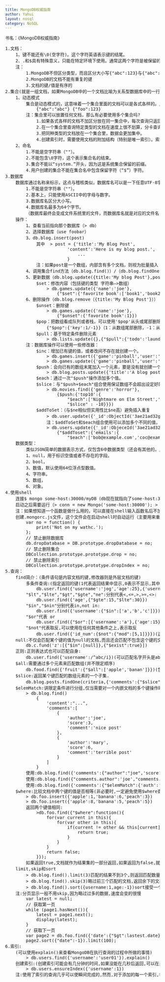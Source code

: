 ```yaml
---
title: MongoDB权威指南
author: Yahui
layout: nosql
category: NoSQL
---
```


书名：《MongoDB权威指南》

<pre style="text-align: left;">
<span class="image featured"><img src="{{ 'assets/images/other/nosqlall.jpg' | relative_url }}" alt="" /></span>
1.文档：
	1、键不能还有\0(空字符)。这个字符英语表示键的结尾。
	2、.和$具有特殊意义，只能在特定环境下使用。通常这两个字符是被保留的，如果使用不当，驱动程序会有提示。
	注：
		1.MongoDB不但区分类型，而且区分大小写{"abc":123}与{"abc":"123"} 或 {"abc":123}{"ABC":"123"}
		2.MongoDB的文档不能有重复的键
		3.文档的键/值是有序的
2.集合(就是一组文档，如果MongoDB中的一个文档比喻为关系型数据库中的一行，那么一个集合就相当于一张表)：
	1、动态模式
		集合是动态模式的，这意味着一个集合里面的文档可以是各式各样的。比如下面两个文档就可以存储在同一个集合里面：
			{"abc":"abc"} {"foo":123}
		注：集合里可以放置任何文档，那么有必要使用多个集合吗?
			1.如果各式各样的文档不加区分放在同一集合中，每次查询只返回特定类型的文档，那么要执行查询的应用程序需要处理不同类型的文档。		
			2.在一个集合里查询特定类型的文档在速度上很不划算，分卡查询多个集合要快得多。
			3.把同种类型的文档放在一个集合里，数据会更加集中。
			4.创建索引时，需要使用文档的附加结构（特别是唯一索引）。索引是按照集合来定义的。
	2、命名
		1.不能是空字符串（""）。
		2.不能包含\0字符，这个表示集合名的结束。
		3.集合不能以“system.”开头，因为这是系统集合保留的前缀。
		4.用户创建的集合不能在集合名中包含保留字符（“$”）字符。
3.数据库
	数据库通过名称来标示，这点与稽核类似，数据库名可以是一下任意UTF-8字符串
		1.不能是空字符串（""）。
		2.基本上，只能使用ASCII中的字母与数字。
		3.数据库名区分大小写。
		4.数据库名最多为64个字节。
		（数据库最终会变成文件系统里的文件，而数据库名就是对应的文件名，这就是数据库名有这么多限制的原因，admin，local，config这些有特殊意义，需要保留出来）
	操作：
		1、查看当前指向那个数据库（> db）
		2、选择数据库（use foobar）
		3、db.blog.insert(post)
			其中	> post = {'title':'My Blog Post',
						'content':'Here is my blog post.',
							...
						}
			注：如果post是一个数组，内部含有多个文档，则视为批量插入
		4、调用集合find方法（db.blog.find()）/（db.blog.findOne()）
		5、更新数据（db.blog.update({title:'My blog Post'},post)）
			$set：修改内容（包括键的类型 字符串—>数组）
				> db.games.update({'name':'joe'},
					{"$set":{'favorite book':['book1','book2']}})
		6、删除操作（db.blog.remove（{title:'My Blog Post'}））
			$unset：删除键
				> db.games.update({'name':'joe'},
					{"$unset":{'favorite book':1}})
			$pop：把数组看成队列或者栈，可以使用'$pop'从头或尾部删除一个元素
				{"$pop":{'key':1/-1}}（1：从数组尾部删除，-1：从数组头部删除）
			$pull：基于特定条件删除元素
				> db.lists.update({},{"$pull":{'todo':'laundry'}})
		注：数据库操作可以使用一些修改器：
			$inc：增加已有键的值，或者改间不存在就创建一个。
				> db.games.insert({'game':'pinball','user':'jose'})
				> db.games.update({'game':'pinball','user':'joe'},...{"$inc":{'score':50}})
			$push：会向已有的数组末尾加入一个元素，要是没有就创建一个新的数组。
				> db.blog.posts.update({'title':'A blog post'},...{"$push":{'comments':{'name':'bob','email':'bob@example.com'}}})
			$each：通过一次"$push"操作添加多个值。
			$slice：与"$push+$each"组合使用保证数组不会超出设定好的最大程度（值必须为负数，只有最后10个元素会保留）
				> db.movies.find({'genre':'horror'},
					{$push:{'top10':{
						"$each":['Nightmare on Elm Street','Saw'],
						"$slice" : -10}}})
			$addToSet：（与$ne相似但实用性比$ne高）避免插入重复
				> db.user.update({'_id':ObjectId('3ae21ad32g3ad3a1a3sdf3a2')},{"$addToSet"：{'emails':'abc@aa.com'}})（其中此邮箱已经存在，则不添加）
				注：$addToSet和$each组合使用可以添加多个不同的值，而$ne与￥push组合就不能实现
				> db.users.update({'_id':ObjeceId('3ae21ad32g3ad3a1a3sdf3a2')},
					{"$addToset":{'emails':{
						"$each":['bob@example.com','coc@example.com','dod@example.com']}}})
	数据类型：
		类似JSON简单的数据表示方式，仅包含6中数据类型（还会有其他的，比如时间，对象id，二进制数据，代码，正则，文档等）。
		1、null，用于标识空值或者不存在的字段。
		2、bool，
		3、数值，默认使用64位浮点型数值。
		4、字符串，
		5、数组，
		6、对象。
4.使用shell
	连接$ mongo some-host:30000/myDB（db现在就指向了some-host:30000上的myDB数据库）
	启动之后需要运行（> conn = new Mongo('some-host:30000'); > db = conn.getDB('myDB')）
	注：如果想知道一个函数是做什么用的，可以直接在shell输入函数名后不加小括号，这样就可以看到响应函数的JavaScript实现代码。
	创建.mongorc.js文件，这个文件会在启动shell时自动运行（主要用来重写内置的函数，比如dropDatabase或者deleteIndexes等辅助函数添加no选项）
		var no = function() {
			print('Not on my wathc.');
		};
		// 禁止删除数据库
		db.dropDatabase = DB.prototype.dropDatabase = no;
		// 禁止删除集合
		DBCollection.prototype.prototype.drop = no;
		// 禁止删除索引
		DBCollection.prototype.prototype.dropIndex = no;
5.查询：
	find简介：(条件语句是内容文档的键,修改器则是外层文档的键)
		多条件查询:(指定返回的键(1代表返回结果中显示,0表示不显示,其中_id默认都会系那是,可以通过_id:0来剔除))
			db.user.find({'username':'jog','age':25},{'username':1,'age':0})
		"$lt","$lte","$gt","$gte","ne":分别代表<,<=,>,>=,<>:
			db.user.find({'age',{"$gte":15,"$lte":30}})
		"$in","$nin"分别代表in,not in:
			db.user.find({'username':{"$in":['a','b','c']}})
		"$or"代表 or
			db.user.find({"$or":[{'username':'a'},{'age':15}]})
		"$not"代表取反,可以使用在任何其他条件之上,表示取反
			db.user.find({'id_num':{$not":{"mod":[5,1]}}})(这样匹配的就是2,3,4,5,7,8,9)
	null:不仅会匹配某个键的值为null的文档,而且还会匹配不包含这个键的文档.
		db.c.fund('z':[{"$in":[null]},{"$exist":true}])
	正则:正则表达式也可以匹配自身:
		db.user.find({'username':/^abc/i})(可以匹配名字开头是abc的,也可以匹配username的值就是/^abc/)
	$all:需要通过多个元素来匹配数组(并不限定顺序)
		db.food.find({'fruit':{"$all":['apple','banan']}})(包含apple与banana的文档,但是顺序无关紧要)
	$slice:返回某个键匹配的数组元素的一个子集.
		db.blog.posts.findOne(criteria,{'comments':{"$slice":[23,10]}})(返回第24到33的元素,如果不够33元素,则会返回23元素后的所有元素,如果$slice的值是一个负值比如:-1表示返回最后一条)
	$elemMatch:讲限定条件进行分组,仅当需要对一个内嵌文档的多个键操作时才会用到.
		> db.blog.find()
			{
				'content':"...",
				'comments':[
					{
						'author':'joe',
						'score':3,
						'comment':'nice post'
					},
					{
						'author':'mary',
						'score':6,
						'comment':'terrible post'
					}
				]
			}
		使用:db.blog.find({'comments':{"author":"joe",'score':{"$gte":5}}})来查询(查不到).内嵌文档的匹配,必须要整个文档的完全匹配,而这个查询不会匹配'comment'键.
		使用:db.blog.find({"comments.author":'joe',"comments.score":{"$gte":5}})也不行(两条都查到),因为符合author条件的评论和符合score条件的评论可能不是同一条评论.
		使用:db.blog.find({'comments':{"$elemMatch":{'auth':'joe','score':{"$gte":5}}}})可以.
	$where:比较文档中两个键的值是否相等(非必要时,一定避免使用$where查询,因为它的速度要比常规查询慢很多.)
		> db.foo.insert({'apple':1,'banana':6,'peach':3})
		> db.foo.insert({'apple':8,'banana':5,'peach':5})
		返回两个键值相同:
			>db.foo.find({"$where":function(){
				for(var current in this){
					for(var other in this){
						if(current != other && this[current] == this[other]){
							return true;
						}
					}
				}
				return false;
			}});
		如果返回true,文档就作为结果集的一部分返回,如果返回为false,就不返回.
	limit,skip和sort
		> db.blog.find().limit(3)匹配的结果不到3个,则返回匹配数量的结果.
		> db.blog.find().skip(3)略过前三个匹配的文档,返回余下的文档.
		> db.blog.find().sort({username:1,age:-1})sort接受一个对象作为参数,这个对象是一组键/值对,键对应文档的键名,值代表排序的方向(1-升序,-1降序).如果指定了多个键,则按照这些键被指定的顺序逐个排序.
	注:分页显示一般不用skip,因为略过过多的数据,速度会变的很慢
		var latest = null;
		// 获取第一页
		while (page1.hasNext()){
			latest = page1.next();
			display(latest);
		}
		// 获取下一页
		var page2 = db.foo.find({'date':{"$gt":lastest.date}});
		page2.sort({"date":-1}).limit(100);
6.索引:
	(可以使用explain()来查看MongoDB在执行查询的过程中所做的事情)
		> db.users.find({'username':'user01'}).explain()
	创建索引:(创建索引可能会有几分钟的时间,如果没能在几秒后返回,可以在另一个shell中执行db.currentOp()或者检查mongod的日志来查看索引创建的进度)
		> db.users.ensureIndex({'username':1})
	注:使用了索引的查询几乎可以使瞬间完成的,然而,对于添加的每一个索引,每次写(插入,更新与删除)都将耗费更多的时间.当数据发生变动时,MongoDB不仅要更新文档,还要更新集合上的所有索引,因此,MongoDB限制,每个集合上最多只能有64个索引.通常,在一个特定的集合上,不应该有两个以上的索引.为了选择合适的键来建立索引,可以查看常用的查询,以及那些需要被优化的查询,从中找出一组常用的键.
</pre>